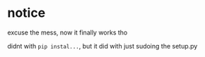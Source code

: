 # notice
excuse the mess, now it finally works tho

didnt with `pip instal...`, but it did with just sudoing the setup.py
